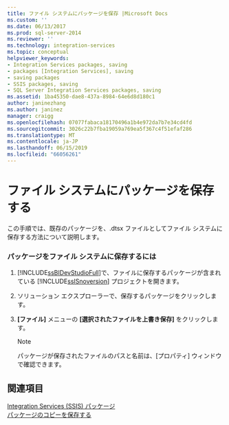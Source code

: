 ```yaml
---
title: ファイル システムにパッケージを保存 |Microsoft Docs
ms.custom: ''
ms.date: 06/13/2017
ms.prod: sql-server-2014
ms.reviewer: ''
ms.technology: integration-services
ms.topic: conceptual
helpviewer_keywords:
- Integration Services packages, saving
- packages [Integration Services], saving
- saving packages
- SSIS packages, saving
- SQL Server Integration Services packages, saving
ms.assetid: 1ba45350-dae8-437a-8984-64e6d8d180c1
author: janinezhang
ms.author: janinez
manager: craigg
ms.openlocfilehash: 07077fabaca18170496a1b4e972da7b7e34cd4fd
ms.sourcegitcommit: 3026c22b7fba19059a769ea5f367c4f51efaf286
ms.translationtype: MT
ms.contentlocale: ja-JP
ms.lasthandoff: 06/15/2019
ms.locfileid: "66056261"
---
```

# <a name="save-a-package-to-the-file-system"></a>ファイル システムにパッケージを保存する
  この手順では、既存のパッケージを、.dtsx ファイルとしてファイル システムに保存する方法について説明します。  
  
### <a name="to-save-a-package-to-the-file-system"></a>パッケージをファイル システムに保存するには  
  
1.  [!INCLUDE[ssBIDevStudioFull](../includes/ssbidevstudiofull-md.md)]で、ファイルに保存するパッケージが含まれている [!INCLUDE[ssISnoversion](../includes/ssisnoversion-md.md)] プロジェクトを開きます。  
  
2.  ソリューション エクスプローラーで、保存するパッケージをクリックします。  
  
3.  **[ファイル]** メニューの **[選択されたファイルを上書き保存]** をクリックします。  
  
    > [!NOTE]  
    >  パッケージが保存されたファイルのパスと名前は、[プロパティ] ウィンドウで確認できます。  
  
## <a name="see-also"></a>関連項目  
 [Integration Services &#40;SSIS&#41; パッケージ](../../2014/integration-services/integration-services-ssis-packages.md)   
 [パッケージのコピーを保存する](../../2014/integration-services/save-a-copy-of-a-package.md)  
  
  
